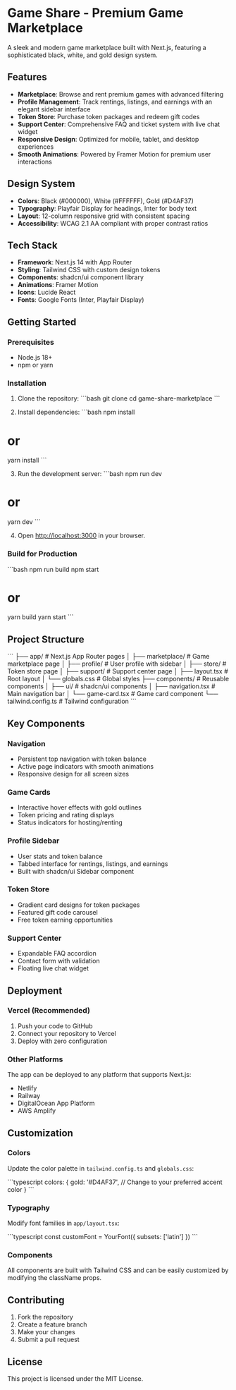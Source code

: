 # Game Share - Premium Game Marketplace

A sleek and modern game marketplace built with Next.js, featuring a sophisticated black, white, and gold design system.

## Features

- **Marketplace**: Browse and rent premium games with advanced filtering
- **Profile Management**: Track rentings, listings, and earnings with an elegant sidebar interface
- **Token Store**: Purchase token packages and redeem gift codes
- **Support Center**: Comprehensive FAQ and ticket system with live chat widget
- **Responsive Design**: Optimized for mobile, tablet, and desktop experiences
- **Smooth Animations**: Powered by Framer Motion for premium user interactions

## Design System

- **Colors**: Black (#000000), White (#FFFFFF), Gold (#D4AF37)
- **Typography**: Playfair Display for headings, Inter for body text
- **Layout**: 12-column responsive grid with consistent spacing
- **Accessibility**: WCAG 2.1 AA compliant with proper contrast ratios

## Tech Stack

- **Framework**: Next.js 14 with App Router
- **Styling**: Tailwind CSS with custom design tokens
- **Components**: shadcn/ui component library
- **Animations**: Framer Motion
- **Icons**: Lucide React
- **Fonts**: Google Fonts (Inter, Playfair Display)

## Getting Started

### Prerequisites

- Node.js 18+ 
- npm or yarn

### Installation

1. Clone the repository:
\`\`\`bash
git clone <repository-url>
cd game-share-marketplace
\`\`\`

2. Install dependencies:
\`\`\`bash
npm install
# or
yarn install
\`\`\`

3. Run the development server:
\`\`\`bash
npm run dev
# or
yarn dev
\`\`\`

4. Open [http://localhost:3000](http://localhost:3000) in your browser.

### Build for Production

\`\`\`bash
npm run build
npm start
# or
yarn build
yarn start
\`\`\`

## Project Structure

\`\`\`
├── app/                    # Next.js App Router pages
│   ├── marketplace/        # Game marketplace page
│   ├── profile/           # User profile with sidebar
│   ├── store/             # Token store page
│   ├── support/           # Support center page
│   ├── layout.tsx         # Root layout
│   └── globals.css        # Global styles
├── components/            # Reusable components
│   ├── ui/               # shadcn/ui components
│   ├── navigation.tsx    # Main navigation bar
│   └── game-card.tsx     # Game card component
└── tailwind.config.ts    # Tailwind configuration
\`\`\`

## Key Components

### Navigation
- Persistent top navigation with token balance
- Active page indicators with smooth animations
- Responsive design for all screen sizes

### Game Cards
- Interactive hover effects with gold outlines
- Token pricing and rating displays
- Status indicators for hosting/renting

### Profile Sidebar
- User stats and token balance
- Tabbed interface for rentings, listings, and earnings
- Built with shadcn/ui Sidebar component

### Token Store
- Gradient card designs for token packages
- Featured gift code carousel
- Free token earning opportunities

### Support Center
- Expandable FAQ accordion
- Contact form with validation
- Floating live chat widget

## Deployment

### Vercel (Recommended)

1. Push your code to GitHub
2. Connect your repository to Vercel
3. Deploy with zero configuration

### Other Platforms

The app can be deployed to any platform that supports Next.js:
- Netlify
- Railway
- DigitalOcean App Platform
- AWS Amplify

## Customization

### Colors
Update the color palette in `tailwind.config.ts` and `globals.css`:

\`\`\`typescript
colors: {
  gold: '#D4AF37', // Change to your preferred accent color
}
\`\`\`

### Typography
Modify font families in `app/layout.tsx`:

\`\`\`typescript
const customFont = YourFont({ subsets: ['latin'] })
\`\`\`

### Components
All components are built with Tailwind CSS and can be easily customized by modifying the className props.

## Contributing

1. Fork the repository
2. Create a feature branch
3. Make your changes
4. Submit a pull request

## License

This project is licensed under the MIT License.
